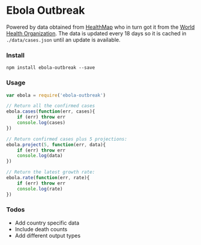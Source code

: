 # Ebola Outbreak

Powered by data obtained from [HealthMap](http://healthmap.org/ebola/) who in turn got it from the [World Health Organization](http://www.who.int/en/). The data is updated every 18 days so it is cached in `./data/cases.json` until an update is available.

### Install

```shell
npm install ebola-outbreak --save
```

### Usage

```javascript
var ebola = require('ebola-outbreak')

// Return all the confirmed cases
ebola.cases(function(err, cases){
	if (err) throw err
	console.log(cases)
})

// Return confirmed cases plus 5 projections:
ebola.project(5, function(err, data){
	if (err) throw err
	console.log(data)
})

// Return the latest growth rate:
ebola.rate(function(err, rate){
    if (err) throw err
    console.log(rate)
})

```

### Todos

- Add country specific data
- Include death counts
- Add different output types
